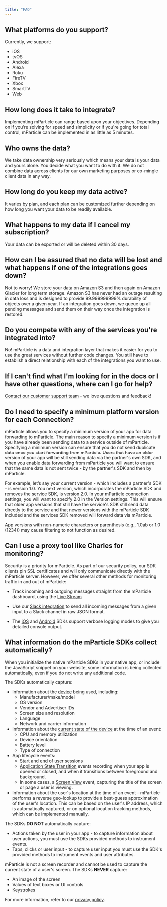 ```yaml
---
title: "FAQ"
---
```


## What platforms do you support?

Currently, we support:  

* iOS  
* tvOS  
* Android  
* Alexa  
* Roku  
* FireTV  
* Xbox  
* SmartTV 
* Web   

## How long does it take to integrate?
Implementing mParticle can range based upon your objectives. Depending on if you’re solving for speed and simplicity or if you're going for total control, mParticle can be implemented in as little as 5 minutes.

## Who owns the data? 
We take data ownership very seriously which means your data is your data and yours alone. You decide what you want to do with it. We do not combine data across clients for our own marketing purposes or co-mingle client data in any way.

## How long do you keep my data active?
It varies by plan, and each plan can be customized further depending on how long you want your data to be readily available.

## What happens to my data if I cancel my subscription?
Your data can be exported or will be deleted within 30 days.

## How can I be assured that no data will be lost and what happens if one of the integrations goes down?

Not to worry! We store your data on Amazon S3 and then again on Amazon Glacier for long term storage. Amazon S3 has never had an outage resulting in data loss and is designed to provide 99.999999999% durability of objects over a given year.  If an integration goes down, we queue up all pending messages and send them on their way once the integration is restored.

## Do you compete with any of the services you're integrated into?
No! mParticle is a data and integration layer that makes it easier for you to use the great services without further code changes.  You still have to establish a direct relationship with each of the integrations you want to use. 

## If I can't find what I'm looking for in the docs or I have other questions, where can I go for help?

[Contact our customer support team](mailto:support@mparticle.com) - we love questions and feedback!

## Do I need to specify a minimum platform version for each Connection?

mParticle allows you to specify a minimum version of your app for data forwarding to mParticle. The main reason to specify a minimum version is if you have already been sending data to a service outside of mParticle. Specifying a minimum version can ensure that you do not send duplicate data once you start forwarding from mParticle.  Users that have an older version of your app will be still sending data via the partner's own SDK, and when you enable data forwarding from mParticle you will want to ensure that the same data is not sent twice - by the partner's SDK and then by mParticle.

For example, let’s say your current version - which includes a partner's SDK - is version 1.0.  You next version, which incorporates the mParticle SDK and removes the service SDK, is version 2.0.  In your mParticle connection settings, you will want to specify 2.0 in the Version settings.  This will ensure that older app versions that still have the service's SDK still send data directly to the service and that newer versions with the mParticle SDK included and the services SDK removed will forward data via mParticle.

App versions with non-numeric characters or parenthesis (e.g., 1.0ab or 1.0 (1234)) may cause filtering to not function as desired.

## Can I use a proxy tool like Charles for monitoring?

Security is a priority for mParticle. As part of our security policy, our SDK clients pin SSL certificates and will only communicate directly with the mParticle server. However, we offer several other methods for monitoring traffic in and out of mParticle:

* Track incoming and outgoing messages straight from the mParticle dashboard, using the [Live Stream](/platform-guide/live-stream/)

* Use our [Slack integration](/integrations/slack/event/) to send all incoming messages from a given input to a Slack channel in raw JSON format.

* The [iOS](/developers/sdk/ios/initialize-the-sdk/#console-logging) and [Android](/developers/sdk/android/initialize-the-sdk/#console-logging) SDKs support verbose logging modes to give you detailed console output.

## What information do the mParticle SDKs collect automatically?

When you initialize the native mParticle SDKs in your native app, or include the JavaScript snippet on your website, some information is being collected automatically, even if you do not write any additional code.

The SDKs automatically capture:

* Information about the [device](/developers/server/json-reference/#device_info) being used, including:
    * Manufacturer/make/model
    * OS version
    * Vendor and Advertiser IDs
    * Screen size and resolution
    * Language
    * Network and carrier information
* Information about the [current state of the device](/developers/server/json-reference/#device_current_state) at the time of an event:
    * CPU and memory utilization
    * Device orientation
    * Battery level
    * Type of connection
* App lifecycle events:
    * [Start](/developers/server/json-reference/#session_start) and [end](/developers/server/json-reference/#session_end) of user sessions
    * [Application State Transition](/developers/server/json-reference/#application_state_transition) events recording when your app is opened or closed, and when it transitions between foreground and background.
    * In some cases, a [Screen View](/developers/server/json-reference/#screen_view) event, capturing the title of the screen or page a user is viewing.
* Information about the user's location at the time of an event - mParticle performs a reverse geo-lookup to provide a best-guess approximation of the user's location. This can be based on the user's IP address, which is automatically captured, or on optional location tracking methods, which can be implemented manually.

The SDKs **DO NOT** automatically capture:

* Actions taken by the user in your app - to capture information about user actions, you must use the SDKs provided methods to instrument events.
* Taps, clicks or user input - to capture user input you must use the SDK's provided methods to instrument events and user attributes.

mParticle is not a screen recorder and cannot be used to capture the current state of a user's screen. The SDKs **NEVER** capture:

* An image of the screen
* Values of text boxes or UI controls
* Keystrokes

For more information, refer to our [privacy policy](https://www.mparticle.com/privacypolicy).

